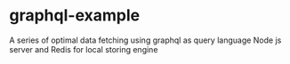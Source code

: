 # graphql-example
A series of optimal data fetching using graphql as query language Node js server and Redis for local storing engine
